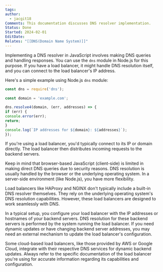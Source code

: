 ```yaml
---
tags: 
author:
  - jacgit18
Comments: This documentation discusses DNS resolver implementation.
Status: Done
Started: 2024-02-01
EditDate: 
Relates: "[[DNS(Domain Name System)]]"
---
```

Implementing a DNS resolver in JavaScript involves making DNS queries and handling responses. You can use the `dns` module in Node.js for this purpose. If you have a load balancer, it might handle DNS resolution itself, and you can connect to the load balancer's IP address.  
  
Here's a simple example using Node.js `dns` module:  
  
```javascript  
const dns = require('dns');  
  
const domain = 'example.com';  
  
dns.resolve4(domain, (err, addresses) => {  
if (err) {  
console.error(err);  
return;  
}  
console.log(`IP addresses for ${domain}: ${addresses}`);  
});  
```  
  
If you're using a load balancer, you'd typically connect to its IP or domain directly. The load balancer then distributes incoming requests to the backend servers.  
  
Keep in mind that browser-based JavaScript (client-side) is limited in making direct DNS queries due to security reasons. DNS resolution is usually handled by the browser or the underlying operating system. In a server-side environment (like Node.js), you have more flexibility.



Load balancers like HAProxy and NGINX don't typically include a built-in DNS resolver themselves. They rely on the underlying operating system's DNS resolution capabilities. However, these load balancers are designed to work seamlessly with DNS.  
  
In a typical setup, you configure your load balancer with the IP addresses or hostnames of your backend servers. DNS resolution for these backend servers is performed by the system running the load balancer. If you need dynamic updates or have changing backend server addresses, you may need an external mechanism to update the load balancer's configuration.  
  
Some cloud-based load balancers, like those provided by AWS or Google Cloud, integrate with their respective DNS services for dynamic backend updates. Always refer to the specific documentation of the load balancer you're using for accurate information regarding its capabilities and configuration.